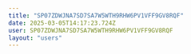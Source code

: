 ```yaml
---
title: "SP07ZDWJNA7SD7SA7W5WTH9RHW6PV1VFF9GV8RQF"
date: 2025-03-05T14:17:23.724Z
user: SP07ZDWJNA7SD7SA7W5WTH9RHW6PV1VFF9GV8RQF
layout: "users"
---
```

    